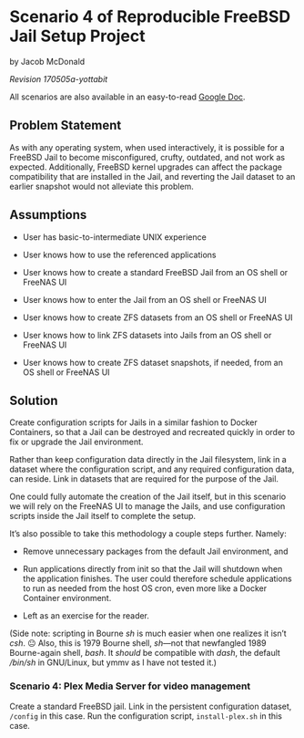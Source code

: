 # Scenario 4 of Reproducible FreeBSD Jail Setup Project

by Jacob McDonald

*Revision 170505a-yottabit*

All scenarios are also available in an easy-to-read [Google Doc][gdoc].

## Problem Statement

As with any operating system, when used interactively, it is possible for a FreeBSD Jail to become misconfigured, crufty, outdated, and not work as expected. Additionally, FreeBSD kernel upgrades can affect the package compatibility that are installed in the Jail, and reverting the Jail dataset to an earlier snapshot would not alleviate this problem.

## Assumptions

* User has basic-to-intermediate UNIX experience

* User knows how to use the referenced applications

* User knows how to create a standard FreeBSD Jail from an OS shell or FreeNAS UI

* User knows how to enter the Jail from an OS shell or FreeNAS UI

* User knows how to create ZFS datasets from an OS shell or FreeNAS UI

* User knows how to link ZFS datasets into Jails from an OS shell or FreeNAS UI

* User knows how to create ZFS dataset snapshots, if needed, from an OS shell or FreeNAS UI

## Solution

Create configuration scripts for Jails in a similar fashion to Docker Containers, so that a Jail can be destroyed and recreated quickly in order to fix or upgrade the Jail environment.

Rather than keep configuration data directly in the Jail filesystem, link in a dataset where the configuration script, and any required configuration data, can reside. Link in datasets that are required for the purpose of the Jail.

One could fully automate the creation of the Jail itself, but in this scenario we will rely on the FreeNAS UI to manage the Jails, and use configuration scripts inside the Jail itself to complete the setup.

It’s also possible to take this methodology a couple steps further. Namely:

* Remove unnecessary packages from the default Jail environment, and

* Run applications directly from init so that the Jail will shutdown when the application finishes. The user could therefore schedule applications to run as needed from the host OS cron, even more like a Docker Container environment.

* Left as an exercise for the reader.

(Side note: scripting in Bourne *sh* is much easier when one realizes it isn’t *csh*. 😐 Also, this is 1979 Bourne shell, *sh*—not that newfangled 1989 Bourne-again shell, *bash*. It *should* be compatible with *dash*, the default */bin/sh* in GNU/Linux, but ymmv as I have not tested it.)

### Scenario 4: Plex Media Server for video management

Create a standard FreeBSD jail. Link in the persistent configuration dataset, `/config` in this case. Run the configuration script, `install-plex.sh` in this case.

[gdoc]: https://docs.google.com/document/d/1LSr3J6hdnCDQHfiH45K3HMvEqzbug7GeUeDa_6b_Hhc
